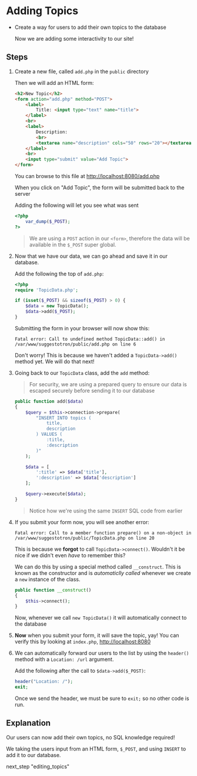 # Adding Topics

* Create a way for users to add their own topics to the database

  Now we are adding some interactivity to our site!

## Steps

1. Create a new file, called `add.php` in the `public` directory

    Then we will add an HTML form:

    ```html
    <h2>New Topic</h2>
    <form action="add.php" method="POST">
        <label>
            Title: <input type="text" name="title">
        </label>
        <br>
        <label>
            Description:
            <br>
            <textarea name="description" cols="50" rows="20"></textarea>
        </label>
        <br>
        <input type="submit" value="Add Topic">
    </form>
    ```

    You can browse to this file at <http://localhost:8080/add.php>

    When you click on "Add Topic", the form will be submitted back to the server

    Adding the following will let you see what was sent

    ```php
    <?php
        var_dump($_POST);
    ?>
    ```

    > We are using a `POST` action in our `<form>`, therefore the data will be available in the `$_POST` super global.

1. Now that we have our data, we can go ahead and save it in our database.

    Add the following the top of `add.php`:

    ```php
    <?php
    require 'TopicData.php';

    if (isset($_POST) && sizeof($_POST) > 0) {
        $data = new TopicData();
        $data->add($_POST);
    }
    ```

    Submitting the form in your browser will now show this:

    ```
    Fatal error: Call to undefined method TopicData::add() in /var/www/suggestotron/public/add.php on line 6
    ```

    Don't worry! This is because we haven't added a `TopicData->add()` method yet. We will do that next!

1. Going back to our `TopicData` class, add the `add` method:

    > For security, we are using a prepared query to ensure our data is escaped securely before sending it to our database

    ```php
    public function add($data)
    {
        $query = $this->connection->prepare(
            "INSERT INTO topics (
                title,
                description
            ) VALUES (
                :title,
                :description
            )"
        );

        $data = [
            ':title' => $data['title'],
            ':description' => $data['description']
        ];

        $query->execute($data);
    }
    ```

    > Notice how we're using the same `INSERT` SQL code from earlier

1. If you submit your form now, you will see another error:

    ```
    Fatal error: Call to a member function prepare() on a non-object in /var/www/suggestotron/public/TopicData.php on line 20
    ```

    This is because we **forgot** to call `TopicData->connect()`. Wouldn't it be nice if we didn't even *have* to remember this?

    We can do this by using a special method called `__construct`. This is known as the constructor and is *automaticlly called* whenever we create a `new` instance of the class.

    ```php
    public function __construct()
    {
        $this->connect();
    }
    ```

    Now, whenever we call `new TopicData()` it will automatically connect to the database

1.  **Now** when you submit your form, it will save the topic, yay! You can verify this by looking at `index.php`, <http://localhost:8080>

1. We can automatically forward our users to the list by using the `header()` method with a `Location: /url` argument.

    Add the following after the call to `$data->add($_POST)`:

    ```php
    header("Location: /");
    exit;
    ```

    Once we send the header, we must be sure to `exit;` so no other code is run.

## Explanation

Our users can now add their own topics, no SQL knowledge required!

We taking the users input from an HTML form, `$_POST`, and using `INSERT` to add it to our database.

next_step "editing_topics"